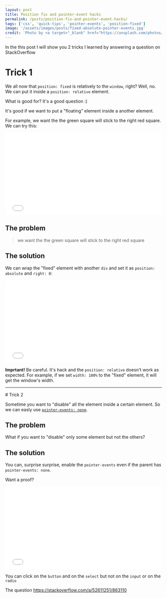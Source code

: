 ```yaml
---
layout: post
title: Position fix and pointer-event hacks
permalink: /posts/position-fix-and-pointer-event-hacks/
tags: ['css', 'quick-tips', 'pointer-events', 'position-fixed']
image: '/assets/images/posts/fixed-absolute-pointer-events.jpg'
credit: 'Photo by <a target="_blank" href="https://unsplash.com/photos/JTB4NZDJBzA?utm_source=unsplash&amp;utm_medium=referral&amp;utm_content=creditCopyText">Erik Brolin</a> on <a target="_blank" href="/search/photos/tricks?utm_source=unsplash&amp;utm_medium=referral&amp;utm_content=creditCopyText">Unsplash</a>'
---
```


In the this post I will show you 2 tricks I learned by answering a question on StackOverflow

# Trick 1

We all now that `position: fixed` is relatively to the `window`, right? Well, no. We can put it inside a `position: relative` element.

What is good for? It's a good question :)
<!--more-->
It's good if we want to put a "floating" element inside a another element.

For example, we want the the green square will stick to the right red square. We can try this:

<iframe height='265' scrolling='no' title='position fixed relative to element' src='//codepen.io/moshfeu/embed/pxgmMd/?height=265&theme-id=0&default-tab=html,result&embed-version=2' frameborder='no' allowtransparency='true' allowfullscreen='true' style='width: 100%;'>See the Pen <a href='https://codepen.io/moshfeu/pen/pxgmMd/'>position fixed relative to element</a> by Mosh (<a href='https://codepen.io/moshfeu'>@moshfeu</a>) on <a href='https://codepen.io'>CodePen</a>.
</iframe>

## The problem
>we want the the green square will stick to the right red square

## The solution

We can wrap the "fixed" element with another `div` and set it as `position: absolute` and `right: 0`:

<iframe height='265' scrolling='no' title='position fixed relative to element final' src='//codepen.io/moshfeu/embed/wYMLpr/?height=265&theme-id=0&default-tab=html,result&embed-version=2' frameborder='no' allowtransparency='true' allowfullscreen='true' style='width: 100%;'>See the Pen <a href='https://codepen.io/moshfeu/pen/wYMLpr/'>position fixed relative to element final</a> by Mosh (<a href='https://codepen.io/moshfeu'>@moshfeu</a>) on <a href='https://codepen.io'>CodePen</a>.
</iframe>

**Imprtant!** Be careful. It's hack and the `position: relative` doesn't work as expected. For example, if we set `width: 100%` to the "fixed" element, it will get the window's width.
<hr />
# Trick 2

Sometime you want to "disable" all the element inside a certain element. So we can easly use [`pointer-events: none`](https://developer.mozilla.org/en-US/docs/Web/CSS/pointer-events#Basic_example).

## The problem

What if you want to "disable" only some element but not the others?

## The solution

You can, surprise surprise, enable the `pointer-events` even if the parent has `pointer-events: none`.

Want a proof?

<iframe height='265' scrolling='no' title='pointer-event inside pointer-events' src='//codepen.io/moshfeu/embed/PyZMYE/?height=265&theme-id=0&default-tab=html,result&embed-version=2' frameborder='no' allowtransparency='true' allowfullscreen='true' style='width: 100%;'>See the Pen <a href='https://codepen.io/moshfeu/pen/PyZMYE/'>pointer-event inside pointer-events</a> by Mosh (<a href='https://codepen.io/moshfeu'>@moshfeu</a>) on <a href='https://codepen.io'>CodePen</a>.
</iframe>

You can click on the `button` and on the `select` but not on the `input` or on the `radio`

The question <a href="https://stackoverflow.com/a/52611251/863110" target="_blank">https://stackoverflow.com/a/52611251/863110</a>